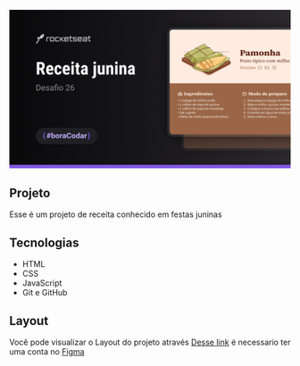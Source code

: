 <p align="center">
<img src=".github/cover.png"
alt="Demostração"
widht="100%">
</p>

## Projeto

Esse é um projeto de receita conhecido em festas juninas

## Tecnologias

- HTML
- CSS
- JavaScript
- Git e GitHub

## Layout

Você pode visualizar o Layout do projeto através [Desse link](https://www.figma.com/community/file/1255887923488942888/Receita-Junina-%E2%80%A2-Desafio-26)
é necessario ter uma conta no [Figma](https://www.figma.com/login)